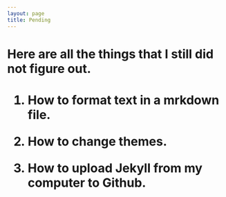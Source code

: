 ```yaml
---
layout: page
title: Pending
---
```


<h1>Here are all the things that I still did not figure out.<h1>

1. How to format text in a mrkdown file.

2. How to change themes.

3. How to upload Jekyll from my computer to Github.
